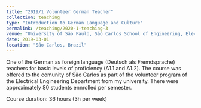 ```yaml
---
title: "2019/1 Volunteer German Teacher"
collection: teaching
type: "Introduction to German Language and Culture"
permalink: /teaching/2020-1-teaching-3
venue: "University of São Paulo, São Carlos School of Engineering, Electrical Engineering Department"
date: 2019-03-01
location: "São Carlos, Brazil"
---
```


One of the German as foreign language (Deutsch als Fremdsprache) teachers for basic levels of proficiency (A1.1 and A1.2). The course was offered to the comunity of São Carlos as part of the volunteer program of the Electrical Engineering Department from my university. There were approximately 80 students ennrolled per semester.

Course duration: 36 hours (3h per week)
